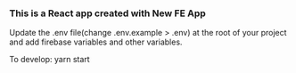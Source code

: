 ### This is a React app created with New FE App

Update the .env file(change .env.example > .env) at the root of your project and add firebase variables and other variables.

To develop: yarn start